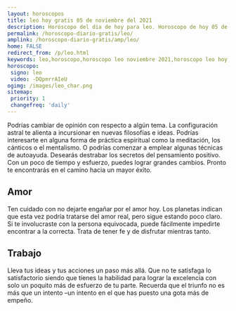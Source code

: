 ```yaml
---
layout: horoscopos
title: leo hoy gratis 05 de noviembre del 2021 
description: Horóscopo del dia de hoy para leo. Horoscopo de hoy 05 de noviembre del 2021. Las predicciones de amor, trabajo, vida personal gratis.
permalink: /horoscopo-diario-gratis/leo/
amplink: /horoscopo-diario-gratis/amp/leo/
home: FALSE
redirect_from: /p/leo.html
keywords: leo,horoscopo,horoscopo leo noviembre 2021,horoscopo leo hoy,tarot leo noviembre 2021,horoscopo leo,tarot leo hoy,horoscopo de hoy,horoscopo diario,tarot del amor,horoscopo de hoy leo,horoscopo diario del tarot, Horoscopo de hoy leo 05 de noviembre del 2021,horóscopo del día,signos zodiacales 2021, el horoscopo de hoy
horoscopo:
 signo: leo
 video: -DQpmrrAIeU
ogimg: /images/leo_char.png
sitemap:
 priority: 1
 changefreq: 'daily'
---
```



Podrías cambiar de opinión con respecto a algún tema. La configuración astral te alienta a incursionar en nuevas filosofías e ideas. Podrías interesarte en alguna forma de práctica espiritual como la meditación, los cánticos o el mentalismo. O podrías comenzar a emplear algunas técnicas de autoayuda. Desearás destrabar los secretos del pensamiento positivo. Con un poco de tiempo y esfuerzo, puedes lograr grandes cambios. Pronto te encontrarás en el camino hacia un mayor éxito.

## Amor

Ten cuidado con no dejarte engañar por el amor hoy. Los planetas indican que esta vez podría tratarse del amor real, pero sigue estando poco claro. Si te involucraste con la persona equivocada, puede fácilmente impedirte encontrar a la correcta. Trata de tener fe y de disfrutar mientras tanto.

## Trabajo

Lleva tus ideas y tus acciones un paso más allá. Que no te satisfaga lo satisfactorio siendo que tienes la habilidad para lograr la excelencia con solo un poquito más de esfuerzo de tu parte. Recuerda que el triunfo no es más que un intento –un intento en el que has puesto una gota más de empeño.